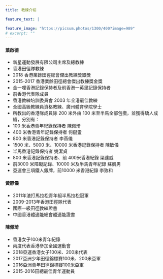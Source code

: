 ```yaml
---
title: 教練介紹

feature_text: |

feature_image: "https://picsum.photos/1300/400?image=989"
# excerpt: ""
---
```

#### 葉啟德
-	新星運動發展有限公司主席及總教練
-	香港田徑隊教練
-	2018 香港業餘田徑總會傑出教練獎銀獎
-	2015-2017 香港業餘田徑總會傑出教練獎金獎
-	金一哩香港記錄保持者及前香港一英里記錄保持者
-	前香港代表隊成員
-	香港教練培訓委員會 2003 年全港最佳教練
-	全國高級教練員資格教練、廣州體育學院學士
-	所教出的香港隊成員除 200 米外由 100 米至半馬全部包攬，並獲得驕人成績，分別有：
  - 100 米香港青年紀錄保持者 陳佩琦
  - 400 米香港青年記錄保持者 何鍵靈
  - 800 米香港記錄保持者 李燕儀
  - 1500 米、5000 米、10000 米香港記錄保持者 陳敏儀
  - 半馬香港記錄保持者 姚潔貞
  - 800 米香港記錄保持者、前 400米香港紀錄 梁達威
  - 前3000 米障礙記錄、10000 米及半馬青年紀錄 蘇凱男
  - 亞運會三項鐵人銀牌，前10000 米香港紀錄 李致和

#### 黃靜儀
-	2011年渣打馬拉松青年組半馬拉松冠軍
-	2009-2013年香港田徑隊代表
-	國際一級田徑教練證書
-	中國香港體適能總會體適能證書

#### 陳佩琦
-	香港女子100米青年紀錄
-	兩度代表香港參加全國運動會
-	2018亞運香港女子100米、200米代表
-	2017亞洲少年田徑錦標賽100米、200米亞軍
-	2016亞洲青年田徑錦標賽100米亞軍
-	2015-2016田總最佳青年運動員
